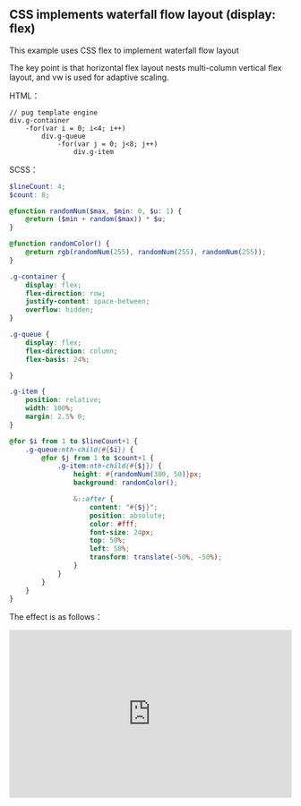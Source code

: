 ## CSS implements waterfall flow layout (display: flex)

This example uses CSS flex to implement waterfall flow layout

The key point is that horizontal flex layout nests multi-column vertical flex layout, and vw is used for adaptive scaling.

HTML：

```pug
// pug template engine
div.g-container
    -for(var i = 0; i<4; i++)
        div.g-queue
            -for(var j = 0; j<8; j++)
                div.g-item
```

SCSS：
```scss
$lineCount: 4;
$count: 8;

@function randomNum($max, $min: 0, $u: 1) {
	@return ($min + random($max)) * $u;
}

@function randomColor() {
    @return rgb(randomNum(255), randomNum(255), randomNum(255));
}

.g-container {
    display: flex;
    flex-direction: row;
    justify-content: space-between;
    overflow: hidden;
}

.g-queue {
    display: flex;
    flex-direction: column;
    flex-basis: 24%;

}

.g-item {
    position: relative;
    width: 100%;
    margin: 2.5% 0;
}

@for $i from 1 to $lineCount+1 {
    .g-queue:nth-child(#{$i}) {
        @for $j from 1 to $count+1 {
            .g-item:nth-child(#{$j}) {
                height: #{randomNum(300, 50)}px;
                background: randomColor();

                &::after {
                    content: "#{$j}";
                    position: absolute;
                    color: #fff;
                    font-size: 24px;
                    top: 50%;
                    left: 50%;
                    transform: translate(-50%, -50%);
                }
            }
        }
    }
}
```

The effect is as follows：

<iframe height="300" style="width: 100%;" scrolling="no" title="masonry-layout-flex" src="https://codepen.io/dvha/embed/gOZdrBa?default-tab=html%2Cresult" frameborder="no" loading="lazy" allowtransparency="true" allowfullscreen="true">
  See the Pen <a href="https://codepen.io/dvha/pen/gOZdrBa">
  masonry-layout-flex</a> by HaDV (<a href="https://codepen.io/dvha">@dvha</a>)
  on <a href="https://codepen.io">CodePen</a>.
</iframe>